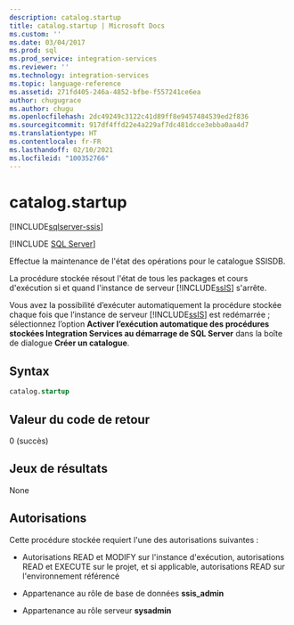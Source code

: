 ```yaml
---
description: catalog.startup
title: catalog.startup | Microsoft Docs
ms.custom: ''
ms.date: 03/04/2017
ms.prod: sql
ms.prod_service: integration-services
ms.reviewer: ''
ms.technology: integration-services
ms.topic: language-reference
ms.assetid: 271fd405-246a-4852-bfbe-f557241ce6ea
author: chugugrace
ms.author: chugu
ms.openlocfilehash: 2dc49249c3122c41d89ff8e9457484539ed2f836
ms.sourcegitcommit: 917df4ffd22e4a229af7dc481dcce3ebba0aa4d7
ms.translationtype: HT
ms.contentlocale: fr-FR
ms.lasthandoff: 02/10/2021
ms.locfileid: "100352766"
---
```

# <a name="catalogstartup"></a>catalog.startup 

[!INCLUDE[sqlserver-ssis](../../includes/applies-to-version/sqlserver-ssis.md)]


[!INCLUDE [SQL Server](../../includes/applies-to-version/sqlserver.md)]

  Effectue la maintenance de l'état des opérations pour le catalogue SSISDB.  
  
 La procédure stockée résout l'état de tous les packages et cours d'exécution si et quand l'instance de serveur [!INCLUDE[ssIS](../../includes/ssis-md.md)] s'arrête.  
  
 Vous avez la possibilité d’exécuter automatiquement la procédure stockée chaque fois que l’instance de serveur [!INCLUDE[ssIS](../../includes/ssis-md.md)] est redémarrée ; sélectionnez l’option **Activer l’exécution automatique des procédures stockées Integration Services au démarrage de SQL Server** dans la boîte de dialogue **Créer un catalogue**.  
  
## <a name="syntax"></a>Syntax  
  
```sql  
catalog.startup  
```  
  
## <a name="return-code-value"></a>Valeur du code de retour  
 0 (succès)  
  
## <a name="result-sets"></a>Jeux de résultats  
 None  
  
## <a name="permissions"></a>Autorisations  
 Cette procédure stockée requiert l'une des autorisations suivantes :  
  
-   Autorisations READ et MODIFY sur l'instance d'exécution, autorisations READ et EXECUTE sur le projet, et si applicable, autorisations READ sur l'environnement référencé  
  
-   Appartenance au rôle de base de données **ssis_admin**  
  
-   Appartenance au rôle serveur **sysadmin**  
  
  

